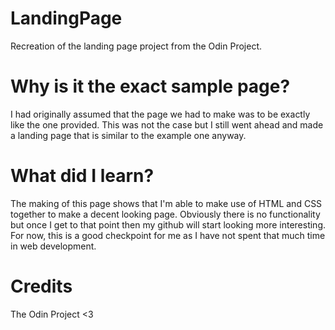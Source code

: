 # LandingPage
Recreation of the landing page project from the Odin Project.
# Why is it the exact sample page?
I had originally assumed that the page we had to make was to be exactly like the one provided.
This was not the case but I still went ahead and made a landing page that is similar to 
the example one anyway.
# What did I learn?
The making of this page shows that I'm able to make use of HTML and CSS together to make a 
decent looking page. Obviously there is no functionality but once I get to that point then 
my github will start looking more interesting. For now, this is a good checkpoint for me 
as I have not spent that much time in web development.
# Credits
The Odin Project <3
